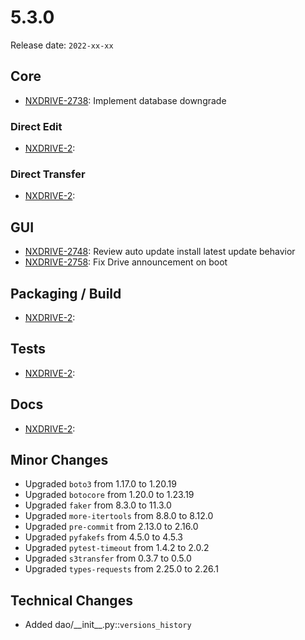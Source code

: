 # 5.3.0

Release date: `2022-xx-xx`

## Core

- [NXDRIVE-2738](https://jira.nuxeo.com/browse/NXDRIVE-2738): Implement database downgrade

### Direct Edit

- [NXDRIVE-2](https://jira.nuxeo.com/browse/NXDRIVE-2):

### Direct Transfer

- [NXDRIVE-2](https://jira.nuxeo.com/browse/NXDRIVE-2):

## GUI

- [NXDRIVE-2748](https://jira.nuxeo.com/browse/NXDRIVE-2748): Review auto update install latest update behavior
- [NXDRIVE-2758](https://jira.nuxeo.com/browse/NXDRIVE-2758): Fix Drive announcement on boot

## Packaging / Build

- [NXDRIVE-2](https://jira.nuxeo.com/browse/NXDRIVE-2):

## Tests

- [NXDRIVE-2](https://jira.nuxeo.com/browse/NXDRIVE-2):

## Docs

- [NXDRIVE-2](https://jira.nuxeo.com/browse/NXDRIVE-2):

## Minor Changes

- Upgraded `boto3` from 1.17.0 to 1.20.19
- Upgraded `botocore` from 1.20.0 to 1.23.19
- Upgraded `faker` from 8.3.0 to 11.3.0
- Upgraded `more-itertools` from 8.8.0 to 8.12.0
- Upgraded `pre-commit` from 2.13.0 to 2.16.0
- Upgraded `pyfakefs` from 4.5.0 to 4.5.3
- Upgraded `pytest-timeout` from 1.4.2 to 2.0.2
- Upgraded `s3transfer` from 0.3.7 to 0.5.0
- Upgraded `types-requests` from 2.25.0 to 2.26.1


## Technical Changes

- Added dao/\_\_init\_\_.py::`versions_history`
